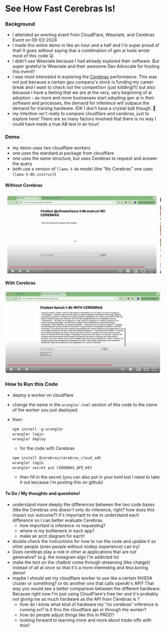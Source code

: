 # See How Fast Cerebras Is! 

### Background
- I attended an evening event from CloudFlare, Weaviate, and Cerebras Event on 09-03-2024
- I made this entire demo in like an hour and a half and I'm super proud of that! It goes without saying that a combination of gen ai tools wrote most of this code 😜
- I didn't use Weaviate because I had already explored their software. But super grateful to Weaviate and their awesome Dev Advocate for hosting this event!! 
- I was most interested in exploring the [Cerebras](https://cerebras.ai/) performance. This was not just because a certain gpu company's stock is funding my career break and I want to check out the competition (just kidding!!!) but also because I have a feeling that we are at the very, very beginning of ai adoption - as more and more businesses start adopting gen ai in their software and processes, the demand for inference will outpace the demand for training hardware. IDK I don't have a crystal ball though. 🔮
- my intention isn't really to *compare* cloudflare and cerebras, just to explore here! There are so many factors involved that there is no way I could have made a true AB test in an hour! 


### Demo 
- my demo uses two cloudflare workers 
- one uses the standard ai package from cloudflare 
- one uses the same structure, but uses Cerebras to request and answer the query 
- both use a version of `llama-3-8b` model (the "No Cerebras" one uses `llama-3-8b-instruct`)

#### Without Cerebras
[![Watch the video](img/no_cerebras_screenshot.png)](https://youtu.be/R2KeB7jZKu8)

#### With Cerebras 
[![Watch the video](img/with_cerebras.png)](https://youtu.be/R2KeB7jZKu8)




### How to Run this Code

- deploy a worker on cloudflare 
- change the name in the `wrangler.toml` section of this code to the name of the worker you just deployed
- then: 
    ```
    npm install -g wrangler
    wrangler login
    wrangler deploy
    ```
    - for the code with Cerebras 
    ```
    npm install @cerebras/cerebras_cloud_sdk
    wrangler login
    wrangler secret put CEREBRAS_API_KEY   
    ```

    - then fill in the secret (you can also put in your toml but I need to take it out because i'm posting this on github)




#### To Do / My thoughts and questions! 
- understand more deeply the differences between the two code bases (like the Cerebras one doesn't only do inference, right? how does this impact our outcome?) It's important to me to understand each difference so I can better evaluate Cerebras. 
    - how important is inference vs requesting? 
    - where is my bottleneck in each app? 
    - make an arch diagram for each! 
- double check the instructions for how to run the code and update it so other people (even people without nodejs experience) can try! 
- Does cerebras play a role in other ai applications that are not generative? (e.g. the instagram algo I'm addicted to)
- make the text on the chatbot come through streaming (like chatgpt) instead of all at once so that it's a more interesting and less boring demo! 
- maybe I should set my cloudflare worker to use like a certain NVIDIA cluster or something? or do another one that calls openAI's API? That way you would see a better comparison between the different hardware. Because right now I'm just using CloudFlare's free tier and it's probably not giving me as much hardware as the API from Cerebras is ? 
    - how do i know what kind of hardware my "no cerebras" inference is running on? Is it thru the cloudflare api or through the worker? 
    - how do people adjust things like this in PROD? 
    - looking forward to learning more and more about trade-offs with this!! 

